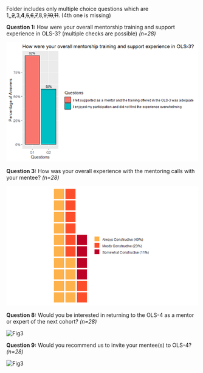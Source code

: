 Folder includes only multiple choice questions which are 1,,~~2~~,3,**4**,~~5~~,~~6~~,~~7~~,8,9,~~10~~,~~11~~. (4th one is missing)


**Question 1:** How were your overall mentorship training and support experience in OLS-3? (multiple checks are possible) *(n=28)*


![Fig1](../../figures/old_figures/Post-Mentor_%20Question%201.png) 


**Question 3:** How was your overall experience with the mentoring calls with your mentee? *(n=28)*


![Fig2](../../figures/old_figures/Post-Mentor_%20Question%203.png) 


**Question 8:** Would you be interested in returning to the OLS-4 as a mentor or expert of the next cohort? *(n=28)* 


![Fig3](../../figures/Post_mentor_Q8.png)  


**Question 9:** Would you recommend us to invite your mentee(s) to OLS-4? *(n=28)* 


![Fig3](../../figures/Post_mentor_Q9..png) 
